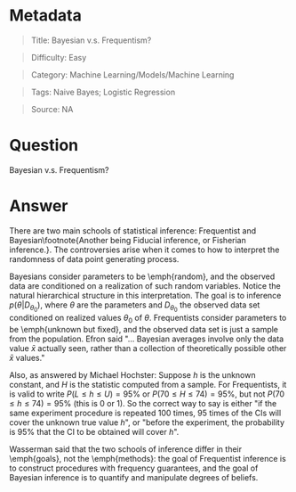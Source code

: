# Metadata
> Title: Bayesian v.s. Frequentism?

> Difficulty: Easy

> Category: Machine Learning/Models/Machine Learning

> Tags: Naive Bayes; Logistic Regression

> Source: NA

# Question
Bayesian v.s. Frequentism?

# Answer
There are two main schools of statistical inference: Frequentist and Bayesian\footnote{Another being Fiducial inference, or Fisherian inference.}. The controversies arise when it comes to how to interpret the randomness of data point generating process.

Bayesians consider parameters to be \emph{random}, and the observed data are conditioned on a realization of such random variables. Notice the natural hierarchical structure in this interpretation. The goal is to inference $p(\theta \vert D_{\theta_0})$, where $\theta$ are the parameters and $D_{\theta_0}$ the observed data set conditioned on realized values $\theta_0$ of $\theta$. Frequentists consider parameters to be \emph{unknown but fixed}, and the observed data set is just a sample from the population. Efron said "... Bayesian averages involve only the data value $\bar x$ actually seen, rather than a collection of theoretically possible other $\bar x$ values."

Also, as answered by Michael Hochster: Suppose $h$ is the unknown constant, and $H$ is the statistic computed from a sample. For Frequentists, it is valid to write $P(L \le h \le U) = 95\%$ or $P(70 \le H \le 74) = 95\%$, but not $P(70 \le h \le 74) = 95\%$ (this is $0$ or $1$). So the correct way to say is either "if the same experiment procedure is repeated 100 times, 95 times of the CIs will cover the unknown true value $h$", or "before the experiment, the probability is 95\% that the CI to be obtained will cover $h$".

Wasserman said that the two schools of inference differ in their \emph{goals}, not the \emph{methods}: the goal of Frequentist inference is to construct procedures with frequency guarantees, and the goal of Bayesian inference is to quantify and manipulate degrees of beliefs.